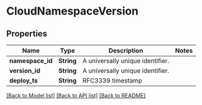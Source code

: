 # CloudNamespaceVersion

## Properties

Name | Type | Description | Notes
------------ | ------------- | ------------- | -------------
**namespace_id** | **String** | A universally unique identifier. | 
**version_id** | **String** | A universally unique identifier. | 
**deploy_ts** | **String** | RFC3339 timestamp | 

[[Back to Model list]](../README.md#documentation-for-models) [[Back to API list]](../README.md#documentation-for-api-endpoints) [[Back to README]](../README.md)


